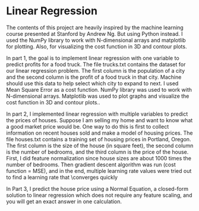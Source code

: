 # Linear Regression
The contents of this project are heavily inspired by the machine learning course presented at Stanford by Andrew Ng. But using Python instead.
I used the NumPy library to work with N-dimensional arrays and matplotlib for plotting. Also, for visualizing the cost function in 3D and contour plots.

In part 1, the goal is to implement linear regression with one variable to predict profits for a food truck. The file trucks.txt contains the dataset for our linear regression problem. The first column is the population of a city and the second column is the profit of a food truck in that city. Machine should use this data to help select which city to expand to next. I used Mean Square Error as a cost function. NumPy library was used to work with N-dimensional arrays. Matplotlib was used to plot graphs and visualize the cost function in 3D and contour plots..

In part 2, I implemented linear regression with multiple variables to predict the prices of houses. Suppose I am selling my home and want to know what a good market price would be. One way to do this is first to collect information on recent houses sold and make a model of housing prices. The file houses.txt contains a training set of housing prices in Portland, Oregon. The first column is the size of the house (in square feet), the second column is the number of bedrooms, and the third column is the price of the house. First, I did feature normalization since house sizes are about 1000 times the number of bedrooms. Then gradient descent algorithm was run (cost function = MSE), and in the end, multiple learning rate values were tried out to find a learning rate that \\converges quickly 

In Part 3,  I predict the house price using a Normal Equation, a closed-form solution to linear regression which does not require any feature scaling, and you will get an exact answer in one calculation.



